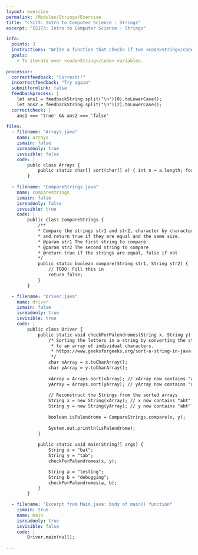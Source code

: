 ```yaml
---
layout: exercise
permalink: /Modules/Strings/Exercise
title: "CS173: Intro to Computer Science - Strings"
excerpt: "CS173: Intro to Computer Science - Strings"

info:
  points: 3
  instructions: "Write a function that checks if two <code>String</code>s are equal, by checking them character by character.  Use this comparison function to determine if two <code>String</code>s are palendromes of each other.  Two <code>String</code>s are palnendromes if their sorted characters are equal to one another."
  goals:
    - To iterate over <code>String</code> variables.
    
processor:  
  correctfeedback: "Correct!!" 
  incorrectfeedback: "Try again"
  submitformlink: false
  feedbackprocess: | 
    let ans1 = feedbackString.split("\n")[0].toLowerCase();
    let ans2 = feedbackString.split("\n")[2].toLowerCase();
  correctcheck: |
    ans1 === 'true' && ans2 === 'false'
 
files:
  - filename: "Arrays.java"
    name: arrays
    ismain: false
    isreadonly: true
    isvisible: false
    code: |
        publc class Arrays {
            public static char[] sort(char[] a) { int n = a.length; for (int i = 1; i < n; ++i) { int k = a[i]; int j = i - 1; while (j >= 0 && a[j] > k) { a[j + 1] = a[j]; j = j - 1; } a[j + 1] = k; } return a; }
        }
    
  - filename: "CompareStrings.java"
    name: comparestrings
    ismain: false
    isreadonly: false
    isvisible: true
    code: |
        public class CompareStrings {
            /**
            * Compare the strings str1 and str2, character by character, 
            * and return true if they are equal and the same size.
            * @param str1 The first string to compare
            * @param str2 The second string to compare
            * @return true if the strings are equal, false if not
            */        
            public static boolean compare(String str1, String str2) {
                // TODO: Fill this in
                return false;
            }
        }

  - filename: "Driver.java"
    name: driver
    ismain: false
    isreadonly: true
    isvisible: true
    code: | 
        public class Driver {
            public static void checkForPalendromes(String x, String y) {
                /* Sorting the letters in a string by converting the string 
                 * to an array of individual characters.
                 * https://www.geeksforgeeks.org/sort-a-string-in-java-2-different-ways/
                 */
                char xArray = x.toCharArray();
                char yArray = y.toCharArray();
                
                xArray = Arrays.sort(xArray); // xArray now contains "abt"
                yArray = Arrays.sort(yArray); // yArray now contains "abt"
                
                // Reconstruct the Strings from the sorted arrays
                String x = new String(xArray); // x now contains "abt"
                String y = new String(yArray); // y now contains "abt"
                
                boolean isPalendrome = CompareStrings.compare(x, y);
                
                System.out.println(isPalendrome);
            }
                
            public static void main(String[] args) {
                String x = "bat";
                String y = "tab";
                checkForPalendromes(x, y);

                String a = "testing";
                String b = "debugging";
                checkForPalendromes(a, b);
            }
        }

  - filename: "Excerpt from Main.java: body of main() function"
    ismain: true
    name: main
    isreadonly: true
    isvisible: false
    code: |
        Driver.main(null);
        
---
```

